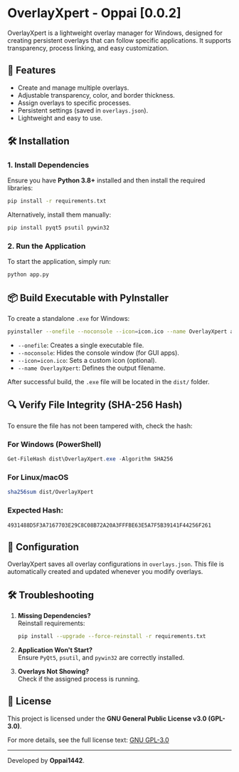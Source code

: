 # OverlayXpert - Oppai [0.0.2]

OverlayXpert is a lightweight overlay manager for Windows, designed for creating persistent overlays that can follow specific applications. It supports transparency, process linking, and easy customization.

## 🚀 Features
- Create and manage multiple overlays.
- Adjustable transparency, color, and border thickness.
- Assign overlays to specific processes.
- Persistent settings (saved in `overlays.json`).
- Lightweight and easy to use.

## 🛠 Installation
### **1. Install Dependencies**
Ensure you have **Python 3.8+** installed and then install the required libraries:

```bash
pip install -r requirements.txt
```

Alternatively, install them manually:
```bash
pip install pyqt5 psutil pywin32
```

### **2. Run the Application**
To start the application, simply run:

```bash
python app.py
```

## 📦 Build Executable with PyInstaller
To create a standalone `.exe` for Windows:

```bash
pyinstaller --onefile --noconsole --icon=icon.ico --name OverlayXpert app.py
```

- `--onefile`: Creates a single executable file.
- `--noconsole`: Hides the console window (for GUI apps).
- `--icon=icon.ico`: Sets a custom icon (optional).
- `--name OverlayXpert`: Defines the output filename.

After successful build, the `.exe` file will be located in the `dist/` folder.

## 🔍 Verify File Integrity (SHA-256 Hash)
To ensure the file has not been tampered with, check the hash:

### **For Windows (PowerShell)**
```powershell
Get-FileHash dist\OverlayXpert.exe -Algorithm SHA256
```

### **For Linux/macOS**
```bash
sha256sum dist/OverlayXpert
```

### **Expected Hash:**
```
4931488D5F3A7167703E29C8C08B72A20A3FFFBE63E5A7F5B39141F44256F261
```

## 📁 Configuration
OverlayXpert saves all overlay configurations in `overlays.json`. This file is automatically created and updated whenever you modify overlays.

## 🛠 Troubleshooting
1. **Missing Dependencies?**  
   Reinstall requirements:  
   ```bash
   pip install --upgrade --force-reinstall -r requirements.txt
   ```
2. **Application Won't Start?**  
   Ensure `PyQt5`, `psutil`, and `pywin32` are correctly installed.

3. **Overlays Not Showing?**  
   Check if the assigned process is running.

## 📜 License
This project is licensed under the **GNU General Public License v3.0 (GPL-3.0)**. 

For more details, see the full license text: [GNU GPL-3.0](https://www.gnu.org/licenses/gpl-3.0.en.html)

---

Developed by **Oppai1442**.
